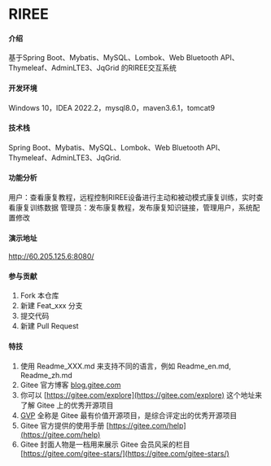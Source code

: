 # RIREE

#### 介绍
基于Spring Boot、Mybatis、MySQL、Lombok、Web Bluetooth API、Thymeleaf、AdminLTE3、JqGrid 的RIREE交互系统

#### 开发环境
Windows 10，IDEA 2022.2，mysql8.0，maven3.6.1，tomcat9

#### 技术栈
Spring Boot、Mybatis、MySQL、Lombok、Web Bluetooth API、Thymeleaf、AdminLTE3、JqGrid.

#### 功能分析
用户：查看康复教程，远程控制RIREE设备进行主动和被动模式康复训练，实时查看康复训练数据
管理员：发布康复教程，发布康复知识链接，管理用户，系统配置修改

#### 演示地址
http://60.205.125.6:8080/

#### 参与贡献

1.  Fork 本仓库
2.  新建 Feat_xxx 分支
3.  提交代码
4.  新建 Pull Request


#### 特技

1.  使用 Readme\_XXX.md 来支持不同的语言，例如 Readme\_en.md, Readme\_zh.md
2.  Gitee 官方博客 [blog.gitee.com](https://blog.gitee.com)
3.  你可以 [https://gitee.com/explore](https://gitee.com/explore) 这个地址来了解 Gitee 上的优秀开源项目
4.  [GVP](https://gitee.com/gvp) 全称是 Gitee 最有价值开源项目，是综合评定出的优秀开源项目
5.  Gitee 官方提供的使用手册 [https://gitee.com/help](https://gitee.com/help)
6.  Gitee 封面人物是一档用来展示 Gitee 会员风采的栏目 [https://gitee.com/gitee-stars/](https://gitee.com/gitee-stars/)

